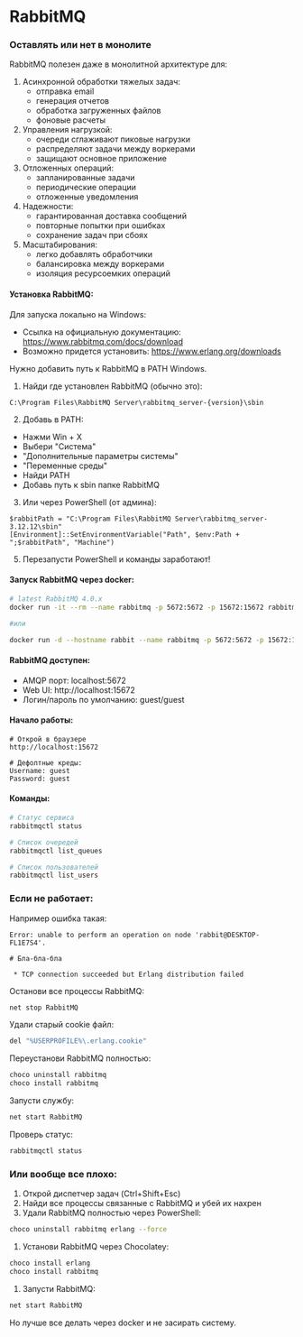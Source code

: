 # RabbitMQ

### Оставлять или нет в монолите

RabbitMQ полезен даже в монолитной архитектуре для:

1. Асинхронной обработки тяжелых задач:
    - отправка email
    - генерация отчетов
    - обработка загруженных файлов
    - фоновые расчеты
2. Управления нагрузкой:
    - очереди сглаживают пиковые нагрузки
    - распределяют задачи между воркерами
    - защищают основное приложение
3. Отложенных операций:
    - запланированные задачи
    - периодические операции
    - отложенные уведомления
4. Надежности:
    - гарантированная доставка сообщений
    - повторные попытки при ошибках
    - сохранение задач при сбоях
5. Масштабирования:
    - легко добавлять обработчики
    - балансировка между воркерами
    - изоляция ресурсоемких операций

#### Установка RabbitMQ:

Для запуска локально на Windows:
- Cсылка на официальную документацию: https://www.rabbitmq.com/docs/download
- Возможно придется установить: https://www.erlang.org/downloads

Нужно добавить путь к RabbitMQ в PATH Windows.
1. Найди где установлен RabbitMQ (обычно это):
```
C:\Program Files\RabbitMQ Server\rabbitmq_server-{version}\sbin
```
2. Добавь в PATH:
- Нажми Win + X
- Выбери "Система"
- "Дополнительные параметры системы"
- "Переменные среды"
- Найди PATH
- Добавь путь к sbin папке RabbitMQ

3. Или через PowerShell (от админа):
```
$rabbitPath = "C:\Program Files\RabbitMQ Server\rabbitmq_server-3.12.12\sbin"
[Environment]::SetEnvironmentVariable("Path", $env:Path + ";$rabbitPath", "Machine")
```
5. Перезапусти PowerShell и команды заработают!

#### Запуск RabbitMQ через docker:
```bash
# latest RabbitMQ 4.0.x
docker run -it --rm --name rabbitmq -p 5672:5672 -p 15672:15672 rabbitmq:4.0-management

#или

docker run -d --hostname rabbit --name rabbitmq -p 5672:5672 -p 15672:15672 rabbitmq:management
```
#### RabbitMQ доступен:
- AMQP порт: localhost:5672
- Web UI: http://localhost:15672
- Логин/пароль по умолчанию: guest/guest

#### Начало работы:
```
# Открой в браузере
http://localhost:15672

# Дефолтные креды:
Username: guest
Password: guest
```

#### Команды:
```bash
# Статус сервиса
rabbitmqctl status

# Список очередей
rabbitmqctl list_queues

# Список пользователей
rabbitmqctl list_users
```

### Если не работает:

Например ошибка такая:
```
Error: unable to perform an operation on node 'rabbit@DESKTOP-FL1E7S4'.

# Бла-бла-бла

 * TCP connection succeeded but Erlang distribution failed
```
Останови все процессы RabbitMQ:
```bash
net stop RabbitMQ
```

Удали старый cookie файл:
```bash
del "%USERPROFILE%\.erlang.cookie"
```

Переустанови RabbitMQ полностью:
```bash
choco uninstall rabbitmq
choco install rabbitmq
```

Запусти службу:
```bash
net start RabbitMQ
```


Проверь статус:
```bash
rabbitmqctl status
```

### Или вообще все плохо:

1. Открой диспетчер задач (Ctrl+Shift+Esc)
2. Найди все процессы связанные с RabbitMQ и убей их нахрен
3. Удали RabbitMQ полностью через PowerShell:
```bash
choco uninstall rabbitmq erlang --force
```
1. Установи RabbitMQ через Chocolatey:
```bash
choco install erlang
choco install rabbitmq
```
1. Запусти RabbitMQ:
```bash
net start RabbitMQ
```

Но лучше все делать через docker и не засирать систему.